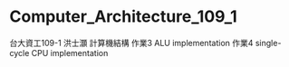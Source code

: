 # Computer_Architecture_109_1
台大資工109-1 洪士灝  計算機結構 作業3 ALU implementation 作業4  single-cycle CPU implementation
